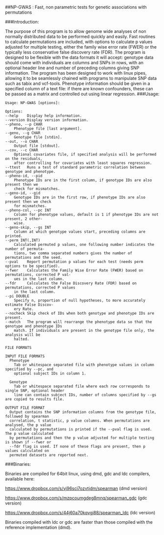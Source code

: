 ##NP-GWAS : Fast, non parametric tests for genetic associations with permutations

###Introduction:

The purpose of this program is to allow genome wide analyses of non normally distributed data to be performed quickly and easily. Fast routines to calculate permutations are included, with options to calculate p values adjusted for multiple testing, either the family wise error rate (FWER) or the typically less conservative false discovery rate (FDR). The program is designed to be flexible with the data formats it will accept: genotype data should come with individuals are columns and SNPs in rows, with an optional header line and number of preceding columns giving SNP information. The program has been designed to work with linux pipes, allowing it to be seamlessly chained with programs to manipulate SNP data such as tabix and vcf-tools. Phenotype information should be given in a specified column of a text file: if there are known confounders, these can be passed as a matrix and controlled out using linear regression.
###Usage:

    Usage: NP-GWAS [options]:

    Options:
    --help    Display help information.
    --version Display version information.
    --pheno, --p CHAR
        Phenotype file [last argument].
    --geno, --g CHAR
        Genotype file [stdin].
    --out, --o CHAR
        Output file [stdout].
    --cov, --c CHAR
        Optional covariates file, if specified analysis will be performed on the residuals,
        after controlling for covariates with least squares regression.
    --ttest   Runs a test of standard parametric correlation between genotype and phenotype.
    --pheno-id, --pid
        Phenotype IDs are in the first column, if genotype IDs are also present then we
        check for mismatches.
    --geno-id, --gid
        Genotype IDs are in the first row, if phenotype IDs are also present then we check
        for mismatches.
    --pheno-col, --pc INT
        Column for phenotype values, default is 1 if phenotype IDs are not present, 2 other-
        wise.
    --geno-skip, --gs INT
        Column at which genotype values start, preceding columns are printed.
    --perm INT(,INT)
        Calculated permuted p values, one following number indicates the number of permuta-
        tions, two comma separated numbers gives the number of permutations and the seed.
    --pval    Report permutation p values for each test (needs perm options to be specified).
    --fwer    Calculates the Family Wise Error Rate (FWER) based on permutations, corrected P val-
        ues in the last column.
    --fdr     Calculates the False Discovery Rate (FDR) based on permutations, corrected P values
        in the last column.
    --pi DOUBLE
        Specify n, proportion of null hypotheses, to more accurately estimate False Discov-
        ery Rate.
    --nocheck Skip check of IDs when both genotype and phenotype IDs are present.
    --match   The program will rearrange the phenotype data so that the genotype and phenotype IDs
        match. If individuals are present in the genotype file only, the analysis will be
        halted.

    FILE FORMATS

    INPUT FILE FORMATS
      Phenotype
        Tab or whitespace separated file with phenotype values in column specified by --pc, and
	    optional subject IDs in column 1.

      Genotype
        Tab or whitespace separated file where each row corresponds to single SNP, optional header
	    line can contain subject IDs, number of columns specified by --gs are copied to results file.

    OUTPUT FILE FORMAT
      Output contains the SNP information columns from the genotype file, followed by spearman
	  correlation, t statistic, p value columns. When permutations are analysed, the p value
	  calculated by permutations is printed if the --pval flag is used. The p value calculated
	  by permutations and then the p value adjusted for multiple testing is shown if --fwer or
	  --fdr flag is used. If none of these flags are present, then p values calculated on
	  permuted datasets are reported next.

###Binaries:

Binaries are compiled for 64bit linux, using dmd, gdc and ldc compilers, available here:

https://www.dropbox.com/s/vj96sci7ozvtjdm/spearman (dmd version)

https://www.dropbox.com/s/mzpcoumgdeg8mnq/spearman_gdc (gdc version)

https://www.dropbox.com/s/44j60a70kqvgj88/spearman_ldc (ldc version)

Binaries compiled with ldc or gdc are faster than those compiled with the reference implementation (dmd).
